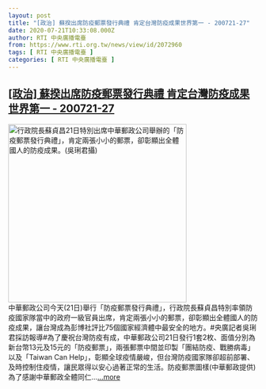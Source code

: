 ```yaml
---
layout: post
title: "[政治] 蘇揆出席防疫郵票發行典禮 肯定台灣防疫成果世界第一 - 200721-27"
date: 2020-07-21T10:33:08.000Z
author: RTI 中央廣播電臺
from: https://www.rti.org.tw/news/view/id/2072960
tags: [ RTI 中央廣播電臺 ]
categories: [ RTI 中央廣播電臺 ]
---
```

<!--1595327588000-->
[[政治] 蘇揆出席防疫郵票發行典禮 肯定台灣防疫成果世界第一 - 200721-27](https://www.rti.org.tw/news/view/id/2072960)
------

<div>
<img src="https://static.rti.org.tw/assets/thumbnails/2020/07/21/96f75c388c8bc87244cdc2a7d6dab5bc.JPG" width="360" alt="行政院長蘇貞昌21日特別出席中華郵政公司舉辦的「防疫郵票發行典禮」，肯定兩張小小的郵票，卻彰顯出全體國人的防疫成果。(吳琍君攝)" title="行政院長蘇貞昌21日特別出席中華郵政公司舉辦的「防疫郵票發行典禮」，肯定兩張小小的郵票，卻彰顯出全體國人的防疫成果。(吳琍君攝)"><br>中華郵政公司今天(21日)舉行「防疫郵票發行典禮」，行政院長蘇貞昌特別率領防疫國家隊當中的政府一級官員出席，肯定兩張小小的郵票，卻彰顯出全體國人的防疫成果，讓台灣成為彭博社評比75個國家經濟體中最安全的地方。#央廣記者吳琍君採訪報導#為了慶祝台灣防疫有成，中華郵政公司21日發行1套2枚、面值分別為新台幣13元及15元的「防疫郵票」，兩張郵票中間並印製「團結防疫、戰勝病毒」以及「Taiwan Can Help」，彰顯全球疫情嚴峻，但台灣防疫國家隊卻超前部署、及時控制住疫情，讓民眾得以安心過著正常的生活。防疫郵票圖樣(中華郵政提供) 為了感謝中華郵政全體同仁...<a target="_blank" href="https://www.rti.org.tw/news/view/id/2072960">...more</a>
</div>
